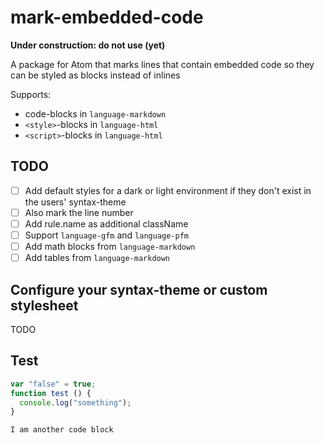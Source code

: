 # mark-embedded-code

**Under construction: do not use (yet)**

A package for Atom that marks lines that contain embedded code so they can be styled as blocks instead of inlines

Supports:

- code-blocks in `language-markdown`
- `<style>`-blocks in `language-html`
- `<script>`-blocks in `language-html`

## TODO

- [ ] Add default styles for a dark or light environment if they don't exist in the users' syntax-theme
- [ ] Also mark the line number
- [ ] Add rule.name as additional className
- [ ] Support `language-gfm` and `language-pfm`
- [ ] Add math blocks from `language-markdown`
- [ ] Add tables from `language-markdown`

## Configure your syntax-theme or custom stylesheet

TODO

## Test

```js
var "false" = true;
function test () {
  console.log("something");
}
```

```
I am another code block
```

